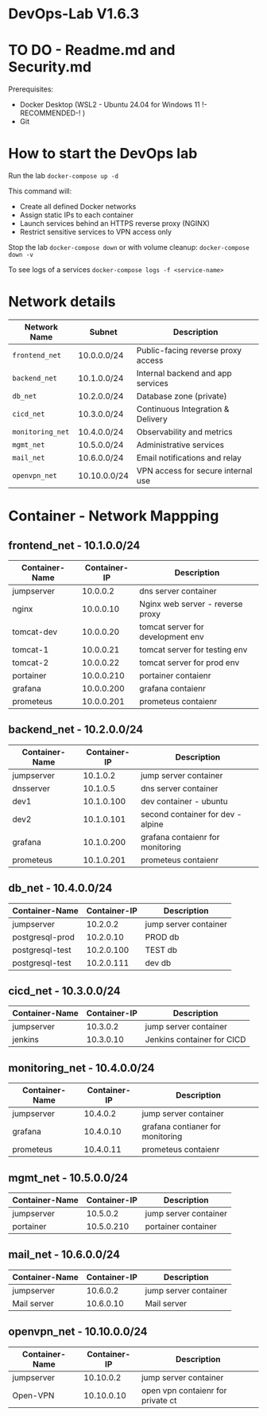 # DevOps-Lab V1.6.3

# TO DO - Readme.md and Security.md

Prerequisites:
- Docker Desktop (WSL2 - Ubuntu 24.04 for Windows 11 !-RECOMMENDED-! )
- Git

# How to start the DevOps lab

Run the lab `docker-compose up -d`

This command will:
- Create all defined Docker networks
- Assign static IPs to each container
- Launch services behind an HTTPS reverse proxy (NGINX)
- Restrict sensitive services to VPN access only

Stop the lab `docker-compose down` or with volume cleanup: `docker-compose down -v`

To see logs of a services `docker-compose logs -f <service-name>`

# Network details

| Network Name     | Subnet       | Description                        |
| ---------------- | ------------ | ---------------------------------- |
| `frontend_net`   | 10.0.0.0/24  | Public-facing reverse proxy access |
| `backend_net`    | 10.1.0.0/24  | Internal backend and app services  |
| `db_net`         | 10.2.0.0/24  | Database zone (private)            |
| `cicd_net`       | 10.3.0.0/24  | Continuous Integration & Delivery  |
| `monitoring_net` | 10.4.0.0/24  | Observability and metrics          |
| `mgmt_net`       | 10.5.0.0/24  | Administrative services            |
| `mail_net`       | 10.6.0.0/24  | Email notifications and relay      |
| `openvpn_net`    | 10.10.0.0/24 | VPN access for secure internal use |

# Container - Network Mappping

## frontend_net - 10.1.0.0/24
| Container-Name    | Container-IP  | Description                       |
|-------------------|---------------|-----------------------------------|
| jumpserver        | 10.0.0.2      | dns server container              |
| nginx             | 10.0.0.10     | Nginx web server - reverse proxy  |
| tomcat-dev        | 10.0.0.20     | tomcat server for development env |
| tomcat-1          | 10.0.0.21     | tomcat server for testing env     |
| tomcat-2          | 10.0.0.22     | tomcat server for prod env        |
| portainer         | 10.0.0.210    | portainer contaienr               |
| grafana           | 10.0.0.200    | grafana contaienr                 |
| prometeus         | 10.0.0.201    | prometeus contaienr               |

## backend_net - 10.2.0.0/24
| Container-Name    | Container-IP  | Description                       |
|-------------------|---------------|-----------------------------------|
| jumpserver        | 10.1.0.2      | jump server container             |
| dnsserver         | 10.1.0.5      | dns server container              |
| dev1              | 10.1.0.100    | dev container - ubuntu            |
| dev2              | 10.1.0.101    | second container for dev - alpine |
| grafana           | 10.1.0.200    | grafana contaienr for monitoring  |
| prometeus         | 10.1.0.201    | prometeus contaienr               |

## db_net - 10.4.0.0/24
| Container-Name    | Container-IP  | Description                       |
|-------------------|---------------|-----------------------------------|
| jumpserver        | 10.2.0.2      | jump server container             |
| postgresql-prod   | 10.2.0.10     | PROD db                           |
| postgresql-test   | 10.2.0.100    | TEST db                           |
| postgresql-test   | 10.2.0.111    | dev db                            |

## cicd_net - 10.3.0.0/24
| Container-Name    | Container-IP  | Description                       |
|-------------------|---------------|-----------------------------------|
| jumpserver        | 10.3.0.2      | jump server container             |
| jenkins           | 10.3.0.10     | Jenkins container for CICD        |

## monitoring_net - 10.4.0.0/24
| Container-Name    | Container-IP  | Description                       |
|-------------------|---------------|-----------------------------------|
| jumpserver        | 10.4.0.2      | jump server container             |
| grafana           | 10.4.0.10     | grafana contianer for monitoring  |
| prometeus         | 10.4.0.11     | prometeus contaienr               |

## mgmt_net - 10.5.0.0/24
| Container-Name    | Container-IP  | Description                       |
|-------------------|---------------|-----------------------------------|
| jumpserver        | 10.5.0.2      | jump server container             |
| portainer         | 10.5.0.210    | portainer container               |



## mail_net - 10.6.0.0/24
| Container-Name    | Container-IP  | Description                       |
|-------------------|---------------|-----------------------------------|
| jumpserver        | 10.6.0.2      | jump server container             |
| Mail server       | 10.6.0.10     | Mail server                       |

## openvpn_net - 10.10.0.0/24
| Container-Name    | Container-IP  | Description                       |
|-------------------|---------------|-----------------------------------|
| jumpserver        | 10.10.0.2     | jump server container             |
| Open-VPN          | 10.10.0.10    | open vpn contaienr for private ct |




